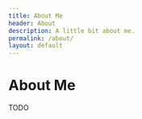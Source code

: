 ```yaml
---
title: About Me
header: About
description: A little bit about me.
permalink: /about/
layout: default
---
```

# About Me

<div class="wrapper">
TODO
</div>
